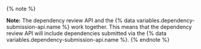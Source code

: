 {% note %}

**Note:** The dependency review API and the {% data variables.dependency-submission-api.name %} work together. This means that the dependency review API will include dependencies submitted via the {% data variables.dependency-submission-api.name %}.
{% endnote %}
